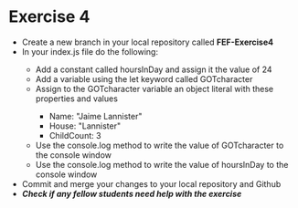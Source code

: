 # Exercise 4
<ul>
    <li>Create a new branch in your local repository called <strong>FEF-Exercise4</strong></li>
    <li>In your index.js file do the following:</li>
    <ul>
        <li>Add a constant called hoursInDay and assign it the value of 24</li>
        <li>Add a variable using the let keyword called GOTcharacter</li>
        <li>Assign to the GOTcharacter variable an object literal with these properties and values</li>
        <ul>
            <li>Name: "Jaime Lannister"</li>
            <li>House: "Lannister"</li>
            <li>ChildCount: 3</li>
        </ul>
        <li>Use the console.log method to write the value of GOTcharacter to the console window</li>
        <li>Use the console.log method to write the value of hoursInDay to the console window</li>
    </ul>
    <li>Commit and merge your changes to your local repository and Github</li>
    <li><em><strong>Check if any fellow students need help with the exercise</strong></em></li>
</ul>